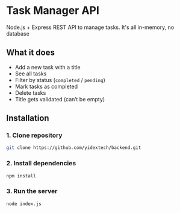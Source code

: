 #  Task Manager API

Node.js + Express REST API to manage tasks. It's all in-memory, no database

##  What it does

- Add a new task with a title
- See all tasks
- Filter by status (`completed` / `pending`)
- Mark tasks as completed
- Delete tasks
- Title gets validated (can’t be empty)

## Installation

### 1. Clone repository

```bash
git clone https://github.com/yidextech/backend.git

```

### 2. Install dependencies
```bash
npm install
```
### 3. Run the server
```bash
node index.js
```

